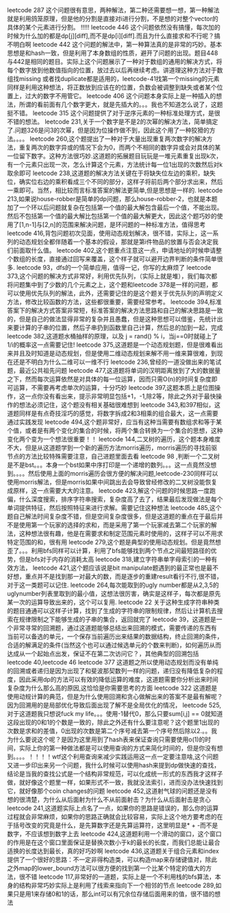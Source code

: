 leetcode 287 这个问题很有意思，两种解法，第二种还需要想一想，第一种解法就是利用鸽笼原理，但是他的分割是直接对i进行分割，不是想的对整个vector的具体的某个元素进行分割。
!!!!!  leetcode 446 这个问题依然没有搞懂，每次加的时候为什么加的都是dp[j][diff],而不是dp[i][diff].而且为什么直接求和不行呢？搞不明白啊
leetcode 442 这个问题的解法中，第一种算法真的是非常的巧妙。基本思想是和hash一致，但是利用了本身数组的性质，避开了问题的出现。题目448与442是相同的题目。实际上这个问题展示了一种对于数组的通用的解决方式，将每个数字放到他数值指向的位置，放过去以后再继续考虑。讲道理这种方法对于数组找missing 或者找duplicate都是适用的，leetcode-41找第一个missing的元素同样是利用这种想法，将正数放到应该在的位置，负数会被调整到缺失或者某个位置上，过大的数字不用管它。
leetcode 406 这个问题本身实际上是一种插入的想法，所谓的看前面有几个数字更大，就是先插大的。。。我也不知道怎么说了，这题挺不错。
leetcode 315 这个问题提供了对于逆序元素的一种标准处理方式，是很不错的想法。
leetcode 231,关于一个数字是不是2的次幂的解决方法，简单搞定了.问题326是问3的次幂，但是因为位操作做不到，因此这个用了一种狡猾的方法。。。。
leetcode 260,这个题提出了一种对于大量出现重复两次数字的解决方法，重复两次的数字异或的情况下会为0，而两个不相同的数字异或会对具体的某一位留下数字。这种方法很巧妙.这道题的拓展题目玩玩是一堆元素重复出现k次，有一个元素只出现一次，怎么计算这个元素，方法统计每一位1出现的次数然后对k取余即可
leetcode 238,这道题的解决方法关键在于将缺失位左边的乘积，缺失位，确实位右边的乘积看成三个不同的部分，这样子将前后两个部分求出来，然后一乘即可。当然，相比较而言标准答案的解法更简单,但是思想是一样的.
leetcode 213,如果说house-robber是简单的dp问题，那么house-robber-2，也就是本题加了一个环以后问题就复杂在包括第一个值的最大解包含最后一个值，不能出现。然后不包括第一个值的最大解比包括第一个值的最大解更大，因此这个题巧妙的使用了[1,n-1]与[2,n]的范围来解决问题，是环问题的一种标准方法，值得思考
leetcode 416,背包问题初次见面，使用动态规划解决，很不错，实际上，这一系列的动态规划全都伴随着一个基本的假设，那就是第i件物品的放置与否会决定我们前面取什么值。
leetcode 402,这个题重点注意这一点，申请地址的时候申请整个数组的长度，直接通过回写来覆盖，这个样子就可以避开边界判断的条件简单很多.
leetcode 93，dfs的一个简单应用，值得一记，你写的太麻烦了
leetcode 373,这个问题的解决方式非常好，利用优先队列，（实际上就是堆），我们每次都将问题集中到了少数的几个元素之上，这个题和leetcode 378是一样的问题，都可以使用优先队列的解法，此外，还需要记住的是这个题关于优先队列的声明定义方法，修改比较函数的方法，这些都很重要，需要经常参考。
leetcode 394,标准答案下的解决方式答案非常短，标准答案的解决方法思路和自己的解决思路是一致的，但是自己的做法显得非常的复杂并且愚蠢，但是这种思想可以借鉴，先统计出来要计算的子串的位置，然后子串扔到函数里自己计算，然后总的加到一起，完成
leetcode 382,这道题水桶抽样的原理，以及 j = rand() % i，当j==0时就碰上了1/i的概率这一点需要记住!
leetcode 375,这道题是一个动态规划题，但是很难看出来并且及时知道是动态规划，但是使用二维动态规划来解不用一维来算很难，到现在还是不明白为什么二维可以一维不行
leetcode 236,曾经的一道没做出来的笔试题，最近公共祖先问题
leetcode 477,这道题将单词的汉明距离放到了大的数据量之下，然而每次运算依然是对具体的每一位运算，因而只需O(n)的时间复杂度即可运算，不需要再考虑单次的运算，十分巧妙
leetcode 397,这题本质上是位图操作，这一点你没有看出来，提示非常明显包括+1，-1,除2等，除此之外对于最快操作的想法必须记住，这个题没有相关基础很难想到
leetcode 343,和397相似，这道题同样是有点奇技淫巧的感觉，将数字拆成2和3相乘的组合最大，这一点需要通过实践发现
leetcode 494,这个题非常好，应当有这种当需要有数组求和等于某个值，或者是有两个变化的集合的时候，将两个集合转换为一个集合的思想，这种变化两个变为一个想法很重要！！
leetcode 144,二叉树的遍历，这个题本身难度不大，但是从这道题学到一个新的遍历方法morris遍历，morris遍历的寻找前驱节点的方法比较特殊需要注意，自己进题里面去看
leetcode 98 ,判断一个二叉树是不是bst。。。本身一个bst如果中序打印是一个递增的数列。。。这一点竟然没想到。。。。然后使用上面的morris遍历会很方便的解决问题,leetcode-230同样可以使用morris解法，但是morris如果中间跳出去会导致曾经修改的二叉树没能恢复成原样，这一点需要大大的注意。
leetcode 423,解这个问题的时候思路一度跑偏，什么深度搜索，排序字符串搜索，复杂度高了去了，结果最后发现做法是每个单词提供特征，然后按照特征来进行求解。需要记住这种想法
leetcode 485,这个题自己解法时间复杂度不错，但是空间复杂度很多，但是这道题的重点在于最后并不是使用第一个玩家的选择的求和，而是采用了第一个玩家减去第二个玩家的解法，这种想法很有趣，他是在需要求和制定范围元素时使用的，这样子可以不用求特定范围的和，很有用
leetcode 279,这个题是典型的使用动态规划。但是竟然想歪了。。。利用bfs同样可以计算，利用了bfs能够找到两个节点之间最短路径的优势，但是bfs对于内存的消耗太高 
leetcode 318,建立字符串单字母索引的一种有效方法，
leetcode 421,这个题应该说是bit manipulate题遇到的最正常也是最不好想，重点并不是找到那一对最大的数，而是逐步的重建result看行不行,很不错，对于这一类题可以记住.
leetcode 264,每次能取到的ugly number都是从2,3,5的uglynumber列表里取到的最小值，这想法很厉害，确实是这样子，每次都是原先某一次的运算导致出来的，这个可以复用.
leetcode 22  关于这种生成字符串种类的题目通通可以这样子计算，找到了生成的字符串的限制规律，然后让计算机去搜索在规律限制之下能够生成的子串的集合，返回就完了
leetcode 39，这道题是一个非常寻常的回溯题，通过这道题能够总结出来回溯的模式，需要传递的东西有 当前可以备选的单元，一个保存当前遍历出来结果的数据结构，终止回溯的条件，合适的解满足的条件(当然这个也可以通过候选单元的个数来判断)，如何遍历从而达成从一个起始点出发，保证不在第二次访问它？，其他典型的回溯包括leetcode 40,leetcode 46
leetcode 377 这道题之所以使用动态规划而没有单纯的回溯或者递归是因为出现了和斐波那契数列一样的问题，递归没有降低复杂的程度，因此采用dp的方法可以有效的降低运算的难度，这道题需要你分析出来时间复杂度为什么那么高的原因,这恰恰是你需要思考的方面
leetcode 322 这道题是使用动规计算的典范，但是为什么使用回溯和贪心做解出来的答案不是最有解呢？因为回溯用的是局部优化导致后面出现了解不是全局优化的情况，
leetcode 525,对于这道题我只想说fuck my life。。。使用-1替代0，那么只要sum[i,j] == 0就知道这段出现的0和1的个数是一致的，除此之外还有什么要注意呢？这个题里1出现的次数是求和的差值，0出现的次数是第二个序号减去第一个序号然后除以2.。。我为什么要说这个呢？是因为这里用到了hash表来保证查询只需要使用o(1)的时间，实际上你的第一种做法都是可以使用查询的方式来简化时间的，但是你没有想到。。。。！！！！wtf这个利用查询来减少实践运用这一点一定要注意啥,这个问题又进一步印出来另一个问题，我什么时候可以使用hash来提到dp做快速的查找，结论是当我的查找公式是一个结构非常规范，可以化成统一形式的东西我才这样子做，就好像这个题里一样，如果形式不一致，我就没法索引，进而没办法快速找到它，就好像那个coin changes的问题
leetcode 452,这道射气球的问题还是没有想的很清楚，为什么从后面射为什么不从前面射击？为什么从后面射击是贪心
leetcode 241,这道题实际上点名了一点，如果你的思路是错误的，那么你的运算过程就会非常麻烦，如果你的思路正确就会比较容易，实际上这个地方要考虑的在于括号改变的究竟是什么，是先算数字还是先算运算符，这里明显是* + -而不是数字，不应该想到数字上去
leetcode 424,这道题利用一个滑动的窗口，这个窗口的作用是在这个窗口里面保证是替换次数小于k的最长的长度，而我们总能让最合适换的长度达到最长，真的好巧妙啊
leetcode 436,这道题关于组合元素和index提供了一个很好的思路：不一定非得构造类，可以构造map来存储键值对，除此之外map的lower_bound方法可以很方便的找到第一个比某个特定的值大的方法，很不错
leetcode 117,非常好的一道题，实际上是一个不利用栈的bfs算法，本身的结构非常巧妙实际上是利用了线索来指向下一个相邻的节点
leetcode 289,如果只是用1来存储0和1的话，那么int可以有冗余位存储后面用来的值，很不错的想法

